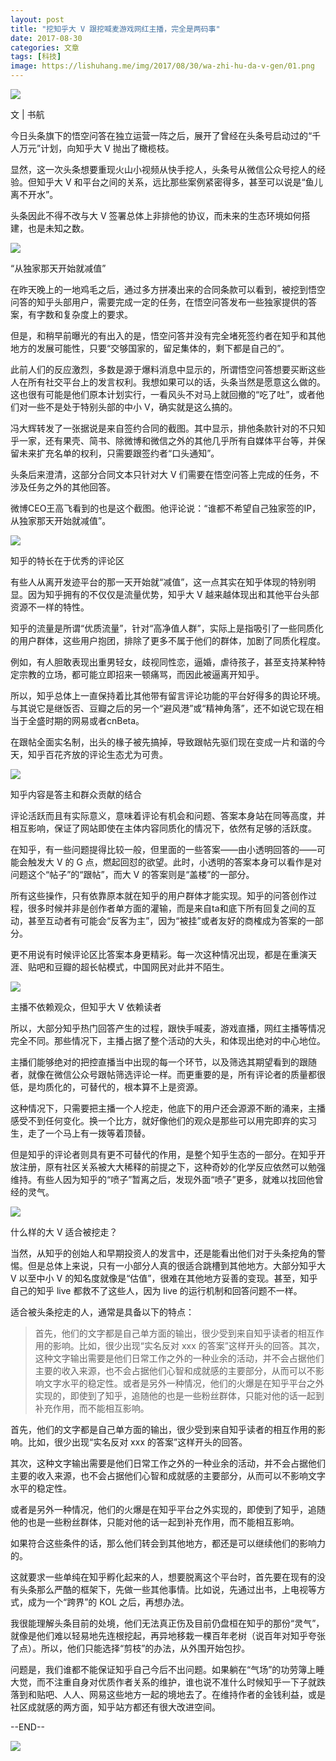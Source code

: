 ```yaml
---
layout: post
title: "挖知乎大 V 跟挖喊麦游戏网红主播，完全是两码事"
date: 2017-08-30
categories: 文章
tags: [科技]
image: https://lishuhang.me/img/2017/08/30/wa-zhi-hu-da-v-gen/01.png
---
```


![](https://mmbiz.qpic.cn/mmbiz_jpg/AdRKyBVLoHKQr2ibjEPsPQiaOiaKFSN4lXthicSD1Ay20ytFA0do0WYoicj3TiaNiaOEVJfao1aa3wiaAhFBFb33ib3WWSg/0?wx_fmt=jpeg)

文 | 书航

今日头条旗下的悟空问答在独立运营一阵之后，展开了曾经在头条号启动过的“千人万元”计划，向知乎大 V 抛出了橄榄枝。

显然，这一次头条想要重现火山小视频从快手挖人，头条号从微信公众号挖人的经验。但知乎大 V 和平台之间的关系，远比那些案例紧密得多，甚至可以说是“鱼儿离不开水”。

头条因此不得不改与大 V 签署总体上非排他的协议，而未来的生态环境如何搭建，也是未知之数。

![](https://lishuhang.me/img/2017/08/30/wa-zhi-hu-da-v-gen/01.png)

“从独家那天开始就减值”

在昨天晚上的一地鸡毛之后，通过多方拼凑出来的合同条款可以看到，被挖到悟空问答的知乎头部用户，需要完成一定的任务，在悟空问答发布一些独家提供的答案，有字数和复杂度上的要求。

但是，和稍早前曝光的有出入的是，悟空问答并没有完全堵死签约者在知乎和其他地方的发展可能性，只要“交够国家的，留足集体的，剩下都是自己的”。

此前人们的反应激烈，多数是源于爆料消息中显示的，所谓悟空问答想要买断这些人在所有社交平台上的发言权利。我想如果可以的话，头条当然是愿意这么做的。这也很有可能是他们原本计划实行，一看风头不对马上就回撤的“吃了吐”，或者他们对一些不是处于特别头部的中小 V，确实就是这么搞的。

冯大辉转发了一张据说是来自签约合同的截图。其中显示，排他条款针对的不只知乎一家，还有果壳、简书、除微博和微信之外的其他几乎所有自媒体平台等，并保留未来扩充名单的权利，只需要跟签约者“口头通知”。

头条后来澄清，这部分合同文本只针对大 V 们需要在悟空问答上完成的任务，不涉及任务之外的其他回答。

微博CEO王高飞看到的也是这个截图。他评论说：“谁都不希望自己独家签的IP，从独家那天开始就减值”。

![](https://lishuhang.me/img/2017/08/30/wa-zhi-hu-da-v-gen/02.png)

知乎的特长在于优秀的评论区

有些人从离开发迹平台的那一天开始就“减值”，这一点其实在知乎体现的特别明显。因为知乎拥有的不仅仅是流量优势，知乎大 V 越来越体现出和其他平台头部资源不一样的特性。

知乎的流量是所谓“优质流量”，针对“高净值人群”，实际上是指吸引了一些同质化的用户群体，这些用户抱团，排除了更多不属于他们的群体，加剧了同质化程度。

例如，有人胆敢表现出重男轻女，歧视同性恋，逼婚，虐待孩子，甚至支持某种特定宗教的立场，都可能立即招来一顿痛骂，而因此被逼离开知乎。

所以，知乎总体上一直保持着比其他带有留言评论功能的平台好得多的舆论环境。与其说它是继饭否、豆瓣之后的另一个“避风港”或“精神角落”，还不如说它现在相当于全盛时期的网易或者cnBeta。

在跟帖全面实名制，出头的椽子被先搞掉，导致跟帖先驱们现在变成一片和谐的今天，知乎百花齐放的评论生态尤为可贵。

![](https://lishuhang.me/img/2017/08/30/wa-zhi-hu-da-v-gen/03.png)

知乎内容是答主和群众贡献的结合

评论活跃而且有实际意义，意味着评论有机会和问题、答案本身站在同等高度，并相互影响，保证了网站即使在主体内容同质化的情况下，依然有足够的活跃度。

在知乎，有一些问题提得比较一般，但里面的一些答案——由小透明回答的——可能会触发大 V 的 G 点，燃起回怼的欲望。此时，小透明的答案本身可以看作是对问题这个“帖子”的“跟帖”，而大 V 的答案则是“盖楼”的一部分。

所有这些操作，只有依靠原本就在知乎的用户群体才能实现。知乎的问答创作过程，很多时候并非是创作者单方面的灌输，而是来自ta和底下所有回复之间的互动，甚至互动者有可能会“反客为主”，因为“被挂”或者友好的商榷成为答案的一部分。

更不用说有时候评论区比答案本身更精彩。每一次这种情况出现，都是在重演天涯、贴吧和豆瓣的超长帖模式，中国网民对此并不陌生。

![](https://lishuhang.me/img/2017/08/30/wa-zhi-hu-da-v-gen/04.png)

主播不依赖观众，但知乎大 V 依赖读者

所以，大部分知乎热门回答产生的过程，跟快手喊麦，游戏直播，网红主播等情况完全不同。那些情况下，主播占据了整个活动的大头，和体现出绝对的中心地位。

主播们能够绝对的把控直播当中出现的每一个环节，以及筛选其期望看到的跟随者，就像在微信公众号跟帖筛选评论一样。而更重要的是，所有评论者的质量都很低，是均质化的，可替代的，根本算不上是资源。

这种情况下，只需要把主播一个人挖走，他底下的用户还会源源不断的涌来，主播感受不到任何变化。换一个比方，就好像他们的观众是那些可以用完即弃的实习生，走了一个马上有一拨等着顶替。

但是知乎的评论者则具有更不可替代的作用，是整个知乎生态的一部分。在知乎开放注册，原有社区关系被大大稀释的前提之下，这种奇妙的化学反应依然可以勉强维持。有些人因为知乎的“喷子”暂离之后，发现外面“喷子”更多，就难以找回他曾经的灵气。

![](https://lishuhang.me/img/2017/08/30/wa-zhi-hu-da-v-gen/05.png)

什么样的大 V 适合被挖走？

当然，从知乎的创始人和早期投资人的发言中，还是能看出他们对于头条挖角的警惕。但是总体上来说，只有一小部分人真的很适合跳槽到其他地方。大部分知乎大 V 以至中小 V 的知名度就像是“估值”，很难在其他地方妥善的变现。甚至，知乎自己的知乎 live 都救不了这些人，因为 live 的运行机制和回答问题不一样。

适合被头条挖走的人，通常是具备以下的特点：

> 首先，他们的文字都是自己单方面的输出，很少受到来自知乎读者的相互作用的影响。比如，很少出现“实名反对 xxx 的答案”这样开头的回答。其次，这种文字输出需要是他们日常工作之外的一种业余的活动，并不会占据他们主要的收入来源，也不会占据他们心智和成就感的主要部分，从而可以不影响文字水平的稳定性。或者是另外一种情况，他们的火爆是在知乎平台之外实现的，即使到了知乎，追随他的也是一些粉丝群体，只能对他的话一起到补充作用，而不能相互影响。

首先，他们的文字都是自己单方面的输出，很少受到来自知乎读者的相互作用的影响。比如，很少出现“实名反对 xxx 的答案”这样开头的回答。

其次，这种文字输出需要是他们日常工作之外的一种业余的活动，并不会占据他们主要的收入来源，也不会占据他们心智和成就感的主要部分，从而可以不影响文字水平的稳定性。

或者是另外一种情况，他们的火爆是在知乎平台之外实现的，即使到了知乎，追随他的也是一些粉丝群体，只能对他的话一起到补充作用，而不能相互影响。

如果符合这些条件的话，那么他们转会到其他地方，都还是可以继续他们的影响力的。

这就要求一些单纯在知乎孵化起来的人，想要脱离这个平台时，首先要在现有的没有头条那么严酷的框架下，先做一些其他事情。比如说，先通过出书，上电视等方式，成为一个“跨界”的 KOL 之后，再想办法。

我很能理解头条目前的处境，他们无法真正伤及目前仍盘桓在知乎的那份“灵气”，就像是他们难以轻易地先连根挖起，再异地移栽一棵百年老树（说百年对知乎夸张了点）。所以，他们只能选择“剪枝”的办法，从外围开始包抄。

问题是，我们谁都不能保证知乎自己今后不出问题。如果躺在“气场”的功劳簿上睡大觉，而不注重自身对优质作者关系的维护，谁也说不准什么时候知乎一下子就跌落到和贴吧、人人、网易这些地方一起的境地去了。在维持作者的金钱利益，或是社区成就感的两方面，知乎站方都还有很大改进空间。

--END--

![](https://lishuhang.me/img/2017/08/30/wa-zhi-hu-da-v-gen/06.jpg)